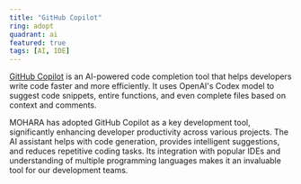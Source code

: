 ```yaml
---
title: "GitHub Copilot"
ring: adopt
quadrant: ai
featured: true
tags: [AI, IDE]
---
```


[GitHub Copilot](https://github.com/features/copilot) is an AI-powered code completion tool that helps developers write code faster and more efficiently. It uses OpenAI's Codex model to suggest code snippets, entire functions, and even complete files based on context and comments.

MOHARA has adopted GitHub Copilot as a key development tool, significantly enhancing developer productivity across various projects. The AI assistant helps with code generation, provides intelligent suggestions, and reduces repetitive coding tasks. Its integration with popular IDEs and understanding of multiple programming languages makes it an invaluable tool for our development teams.
